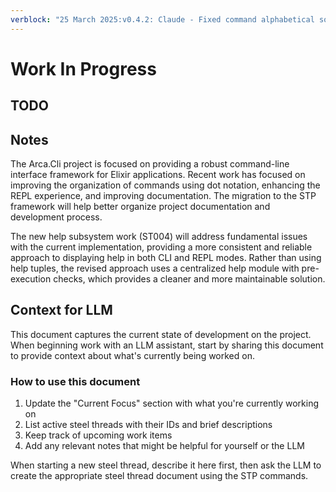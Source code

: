 ```yaml
---
verblock: "25 March 2025:v0.4.2: Claude - Fixed command alphabetical sorting implementation"
---
```

# Work In Progress

## TODO


## Notes

The Arca.Cli project is focused on providing a robust command-line interface framework for Elixir applications. Recent work has focused on improving the organization of commands using dot notation, enhancing the REPL experience, and improving documentation. The migration to the STP framework will help better organize project documentation and development process.

The new help subsystem work (ST004) will address fundamental issues with the current implementation, providing a more consistent and reliable approach to displaying help in both CLI and REPL modes. Rather than using help tuples, the revised approach uses a centralized help module with pre-execution checks, which provides a cleaner and more maintainable solution.

## Context for LLM

This document captures the current state of development on the project. When beginning work with an LLM assistant, start by sharing this document to provide context about what's currently being worked on.

### How to use this document

1. Update the "Current Focus" section with what you're currently working on
2. List active steel threads with their IDs and brief descriptions
3. Keep track of upcoming work items
4. Add any relevant notes that might be helpful for yourself or the LLM

When starting a new steel thread, describe it here first, then ask the LLM to create the appropriate steel thread document using the STP commands.